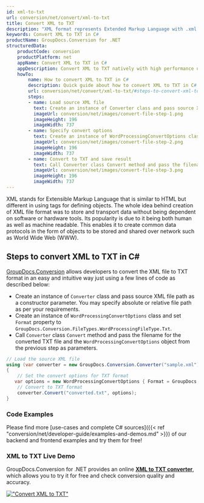 ```yaml
---
id: xml-to-txt
url: conversion/net/convert/xml-to-txt
title: Convert XML to TXT
description: "XML format represents Extended Markup Language with .xml extension. Learn how to convert XML to TXT file programmatically in C# language using GroupDocs.Conversion for .NET library."
keywords: Convert XML to TXT in C#
productName: GroupDocs.Conversion for .NET
structuredData:
    productCode: conversion
    productPlatform: net
    appName: Convert XML to TXT in C#
    appDescription: Convert XML to TXT natively with high performance using C# language and server side GroupDocs.Conversion for .NET APIs, without the use of any software like Microsoft or Open Office.
    howTo:
        name: How to convert XML to TXT in C# 
        description: Quick guide about how to convert XML to TXT in C# with high performance and accuracy.
        url: conversion/net/convert/xml-to-txt/#steps-to-convert-xml-to-txt-in-c
        steps:
        - name: Load source XML file 
          text: Create an instance of Converter class and pass source XML file path as a constructor parameter. You may specify absolute or relative file path as per your requirements. 
          imageUrl: conversion/net/images/convert-file-step-1.png
          imageHeight: 196
          imageWidth: 737
        - name: Specify convert options 
          text: Create an instance of WordProcessingConvertOptions class.
          imageUrl: conversion/net/images/convert-file-step-2.png
          imageHeight: 196
          imageWidth: 737
        - name: Convert to TXT and save result 
          text: Call Converter class Convert method and pass the filename for the converted HTML file and the WordProcessingConvertOptions object from the previous step as parameters.
          imageUrl: conversion/net/images/convert-file-step-3.png
          imageHeight: 196
          imageWidth: 737
---
```


XML stands for Extensible Markup Language that is similar to HTML but different in using tags for defining objects. The whole idea behind creation of XML file format was to store and transport data without being dependent on software or hardware tools. Its popularity is due to it being both human as well as machine readable. This enables it to create common data protocols in the form of objects to be stored and shared over network such as World Wide Web (WWW).

## Steps to convert XML to TXT in C#

[GroupDocs.Conversion](https://products.groupdocs.com/conversion/net) allows developers to convert the XML file to TXT format in an easy and intuitive way just using a few lines of code as described below:

* Create an instance of `Converter` class and pass source XML file path as a constructor parameter. You may specify absolute or relative file path as per your requirements. 
* Create an instance of `WordProcessingConvertOptions` class and set `Format` property to `GroupDocs.Conversion.FileTypes.WordProcessingFileType.Txt`.
* Call `Converter` class `Convert` method and pass the filename for the converted TXT file and the `WordProcessingConvertOptions` object from the previous step as parameters.

```csharp
// Load the source XML file
using (var converter = new GroupDocs.Conversion.Converter("sample.xml"))
{
    // Set the convert options for TXT format
   var options = new WordProcessingConvertOptions { Format = GroupDocs.Conversion.FileTypes.WordProcessingFileType.Txt };
    // Convert to TXT format
    converter.Convert("converted.txt", options);
}
```

### Code Examples

Please find more [use-cases and complete C# sources]({{< ref "conversion/net/developer-guide/examples-and-demos.md" >}}) of our backend and frontend examples and try them for free!

### XML to TXT Live Demo

GroupDocs.Conversion for .NET provides an online [**XML to TXT converter**](https://products.groupdocs.app/conversion/xml-to-txt), which allows you to try it for free and check conversion quality and accuracy.

[!["Convert XML to TXT"](conversion/net/images/convert-to-txt/convert-xml-to-txt.png)](https://products.groupdocs.app/conversion/xml-to-txt)